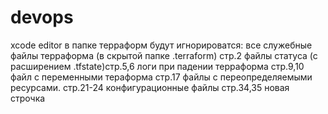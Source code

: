 # devops
xcode editor
в папке терраформ будут игнорироватся:
все служебные файлы терраформа (в скрытой папке .terraform) стр.2
 файлы статуса (с расширением .tfstate)стр.5,6
логи при падении терраформа стр.9,10
файл с переменными тераформа стр.17
файлы с переопределяемыми ресурсами. стр.21-24
конфигурационные файлы стр.34,35
новая строчка

